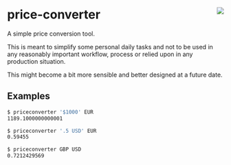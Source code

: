 # price-converter [<img src="https://img.shields.io/gitlab/pipeline/alen/price-converter/main?gitlab_url=https%3A%2F%2Fgitlab.home.alen.sh%2F&label=Gitlab%20CI&style=flat-square" align="right">](https://gitlab.home.alen.sh/alen/price-converter)

A simple price conversion tool.

This is meant to simplify some personal daily tasks and not to be used in any
reasonably important workflow, process or relied upon in any production 
situation.

This might become a bit more sensible and better designed at a future date.

## Examples

```bash
$ priceconverter '$1000' EUR
1189.1000000000001

$ priceconverter '.5 USD' EUR
0.59455

$ priceconverter GBP USD
0.7212429569
```
